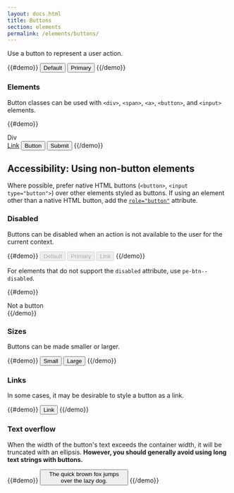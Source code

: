 ```yaml
---
layout: docs.html
title: Buttons
section: elements
permalink: /elements/buttons/
---
```


Use a button to represent a user action.

{{#demo}}
<button class="pe-btn">Default</button>
<button class="pe-btn pe-btn--primary">Primary</button>
{{/demo}}

### Elements

Button classes can be used with `<div>`, `<span>`, `<a>`, `<button>`, and `<input>` elements.

{{#demo}}
<div class="pe-btn" tabindex="0" role="button">Div</div>
<a href="#" class="pe-btn" role="button">Link</a>
<button class="pe-btn">Button</button>
<input type="submit" value="Submit" class="pe-btn">
{{/demo}}

<aside>
  <h1 class="pe-title">Accessibility: Using non-button elements</h1>
  <p>Where possible, prefer native HTML buttons (<code>&lt;button&gt;</code>, <code>&lt;input type="button"&gt;</code>) over other elements styled as buttons. If using an element other than a native HTML button, add the <a href="http://www.w3.org/TR/wai-aria/roles#button"><code>role="button"</code></a> attribute.</p>
</aside>

### Disabled

Buttons can be disabled when an action is not available to the user for the current context.

{{#demo}}
<button class="pe-btn" disabled>Default</button>
<button class="pe-btn pe-btn--primary" disabled>Primary</button>
<button class="pe-btn pe-btn--link" disabled>Link</button>
{{/demo}}

For elements that do not support the `disabled` attribute, use `pe-btn--disabled`.

{{#demo}}
<div class="pe-btn pe-btn--disabled">Not a button</div>
{{/demo}}

### Sizes

Buttons can be made smaller or larger.

{{#demo}}
<button class="pe-btn pe-btn--small">Small</button>
<button class="pe-btn pe-btn--large">Large</button>
{{/demo}}

### Links

In some cases, it may be desirable to style a button as a link.

{{#demo}}
<button class="pe-btn pe-btn--link">Link</button>
{{/demo}}

### Text overflow

When the width of the button's text exceeds the container width, it will be truncated with an ellipsis. <strong>However, you should generally avoid using long text strings with buttons.</strong>

{{#demo}}
<button class="pe-btn" style="max-width: 200px">The quick brown fox jumps over the lazy dog.</button>
{{/demo}}
